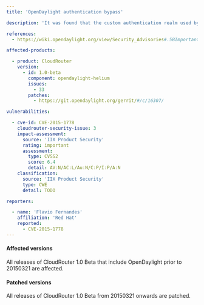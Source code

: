 ```yaml
---
title: 'OpenDaylight authentication bypass'

description: 'It was found that the custom authentication realm used by the karaf-tomcat "opendaylight" realm would authenticate any username and password combination. The custom realm is work-in-progress code that is not yet suitable for production use. A remote attacker could use this flaw to access interfaces secured using the opendaylight realm, such as the northbound neutron API. The opendaylight realm has been updated to use UserDatabaseRealm, which reads credentials from the tomcat-users.xml file.'

references:
  - https://wiki.opendaylight.org/view/Security_Advisories#.5BImportant.5D_CVE-2015-1778_OpenDaylight:_authentication_bypass

affected-products:

  - product: CloudRouter
    version:
      - id: 1.0-beta
        component: opendaylight-helium
        issues:
          - 33
        patches:
          - https://git.opendaylight.org/gerrit/#/c/16307/

vulnerabilities:

  - cve-id: CVE-2015-1778
    cloudrouter-security-issue: 3
    impact-assessment:
      source: 'IIX Product Security'
      rating: important
      assessment:
        type: CVSS2
        score: 6.4
        detail: AV:N/AC:L/Au:N/C:P/I:P/A:N
    classification:
      source: 'IIX Product Security'
      type: CWE
      detail: TODO

reporters:

  - name: 'Flavio Fernandes'
    affiliation: 'Red Hat'
    reported:
      - CVE-2015-1778
---
```


#### Affected versions
All releases of CloudRouter 1.0 Beta that include OpenDaylight prior to 20150321 are affected.

#### Patched versions
All releases of CloudRouter 1.0 Beta from 20150321 onwards are patched.
